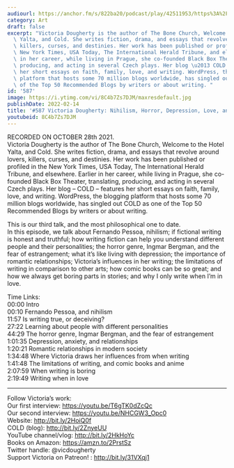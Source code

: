 ```yaml
---
audiourl: https://anchor.fm/s/822ba20/podcast/play/42511953/https%3A%2F%2Fd3ctxlq1ktw2nl.cloudfront.net%2Fstaging%2F2021-9-29%2F2d0c1a21-5cd8-fe96-779d-2593ebda81fb.m4a
category: Art
draft: false
excerpt: "Victoria Dougherty is the author of The Bone Church, Welcome to the Hotel\
  \ Yalta, and Cold. She writes fiction, drama, and essays that revolve around lovers,\
  \ killers, curses, and destinies. Her work has been published or profiled in the\
  \ New York Times, USA Today, The International Herald Tribune, and elsewhere. Earlier\
  \ in her career, while living in Prague, she co-founded Black Box Theater, translating,\
  \ producing, and acting in several Czech plays. Her blog \u2013 COLD \u2013 features\
  \ her short essays on faith, family, love, and writing. WordPress, the blogging\
  \ platform that hosts some 70 million blogs worldwide, has singled out COLD as one\
  \ of the Top 50 Recommended Blogs by writers or about writing. "
id: '587'
image: https://i.ytimg.com/vi/8C4b7Zs7DJM/maxresdefault.jpg
publishDate: 2022-02-14
title: '#587 Victoria Dougherty: Nihilism, Horror, Depression, Love, and Writing'
youtubeid: 8C4b7Zs7DJM
---
```

<div class="timelinks">

RECORDED ON OCTOBER 28th 2021.  
Victoria Dougherty is the author of The Bone Church, Welcome to the Hotel Yalta, and Cold. She writes fiction, drama, and essays that revolve around lovers, killers, curses, and destinies. Her work has been published or profiled in the New York Times, USA Today, The International Herald Tribune, and elsewhere. Earlier in her career, while living in Prague, she co-founded Black Box Theater, translating, producing, and acting in several Czech plays. Her blog – COLD – features her short essays on faith, family, love, and writing. WordPress, the blogging platform that hosts some 70 million blogs worldwide, has singled out COLD as one of the Top 50 Recommended Blogs by writers or about writing. 

This is our third talk, and the most philosophical one to date.  
In this episode, we talk about Fernando Pessoa, nihilism; if fictional writing is honest and truthful; how writing fiction can help you understand different people and their personalities; the horror genre, Ingmar Bergman, and the fear of estrangement; what it’s like living with depression; the importance of romantic relationships; Victoria’s influences in her writing; the limitations of writing in comparison to other arts; how comic books can be so great; and how we always get boring parts in stories; and why I only write when I’m in love.

Time Links:  
<time>00:00</time> Intro  
<time>00:10</time> Fernando Pessoa, and nihilism  
<time>11:57</time> Is writing true, or deceiving?  
<time>27:22</time> Learning about people with different personalities  
<time>44:29</time> The horror genre, Ingmar Bergman, and the fear of estrangement  
<time>1:01:35</time> Depression, anxiety, and relationships  
<time>1:20:21</time> Romantic relationships in modern society  
<time>1:34:48</time> Where Victoria draws her influences from when writing  
<time>1:41:48</time> The limitations of writing, and comic books and anime  
<time>2:07:59</time> When writing is boring  
<time>2:19:49</time> Writing when in love

---

Follow Victoria’s work:  
Our first interview: https://youtu.be/T6gTK0dZcQc  
Our second interview: https://youtu.be/NHCGW3_Opc0  
Website: http://bit.ly/2HoiQ0f  
COLD (blog): http://bit.ly/2ZnyeUU  
YouTube channel/vlog: http://bit.ly/2HkHoYc  
Books on Amazon: https://amzn.to/2PrstSz  
Twitter handle: @vicdougherty  
Support Victoria on Patreon! : http://bit.ly/31VXqj1
</div>

